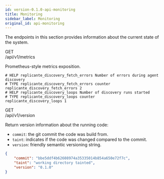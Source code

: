 ```yaml
---
id: version-0.1.0-api-monitoring
title: Monitoring
sidebar_label: Monitoring
original_id: api-monitoring
---
```


The endpoints in this section provides information about the current state of the system.


<div class="rest">
  <div class="method get">GET</div>
  <div class="url get">/api/v1/metrics</div>
  <div class="desc get rtl"></div>
</div>

Prometheus-style metrics exposition.

```text
# HELP replicante_discovery_fetch_errors Number of errors during agent discovery
# TYPE replicante_discovery_fetch_errors counter
replicante_discovery_fetch_errors 2
# HELP replicante_discovery_loops Number of discovery runs started
# TYPE replicante_discovery_loops counter
replicante_discovery_loops 1
```


<div class="rest">
  <div class="method get">GET</div>
  <div class="url get">/api/v1/version</div>
  <div class="desc get rtl"></div>
</div>

Return version information about the running code:

  * `commit`: the git commit the code was build from.
  * `taint`: indicates if the code was changed compared to the commit.
  * `version`: friendly semantic versioning string.

```json
{
	"commit": "bbe5ddf4b62608974a35335014b854a650e72f7c",
	"taint": "working directory tainted",
	"version": "0.1.0"
}
```
